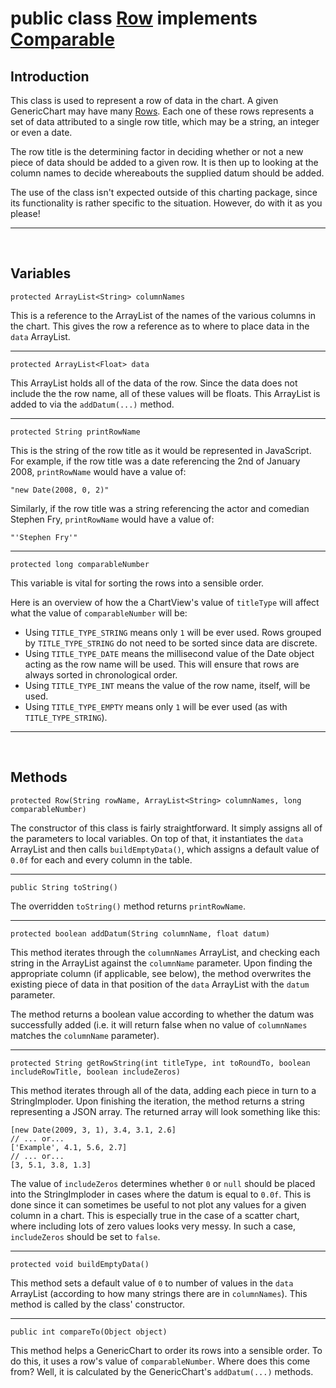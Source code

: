 # public class [Row](Row.md) implements [Comparable](http://docs.oracle.com/javase/6/docs/api/java/lang/Comparable.html) #

## Introduction ##

This class is used to represent a row of data in the chart. A given GenericChart may have many [Rows](Row.md). Each one of these rows represents a set of data attributed to a single row title, which may be a string, an integer or even a date.

The row title is the determining factor in deciding whether or not a new piece of data should be added to a given row. It is then up to looking at the column names to decide whereabouts the supplied datum should be added.

The use of the class isn't expected outside of this charting package, since its functionality is rather specific to the situation. However, do with it as you please!


---


<br />

## Variables ##

```
protected ArrayList<String> columnNames
```
This is a reference to the ArrayList of the names of the various columns in the chart. This gives the row a reference as to where to place data in the `data` ArrayList.


---


```
protected ArrayList<Float> data
```
This ArrayList holds all of the data of the row. Since the data does not include the the row name, all of these values will be floats. This ArrayList is added to via the `addDatum(...)` method.


---


```
protected String printRowName
```
This is the string of the row title as it would be represented in JavaScript. For example, if the row title was a date referencing the 2nd of January 2008, `printRowName` would have a value of:
```
"new Date(2008, 0, 2)"
```

Similarly, if the row title was a string referencing the actor and comedian Stephen Fry, `printRowName` would have a value of:
```
"'Stephen Fry'"
```


---


```
protected long comparableNumber
```
This variable is vital for sorting the rows into a sensible order.

Here is an overview of how the a ChartView's value of `titleType` will affect what the value of `comparableNumber` will be:
  * Using `TITLE_TYPE_STRING` means only `1` will be ever used. Rows grouped by `TITLE_TYPE_STRING` do not need to be sorted since data are discrete.
  * Using `TITLE_TYPE_DATE` means the millisecond value of the Date object acting as the row name will be used. This will ensure that rows are always sorted in chronological order.
  * Using `TITLE_TYPE_INT` means the value of the row name, itself, will be used.
  * Using `TITLE_TYPE_EMPTY` means only `1` will be ever used (as with `TITLE_TYPE_STRING`).


---


<br />

## Methods ##

```
protected Row(String rowName, ArrayList<String> columnNames, long comparableNumber)
```
The constructor of this class is fairly straightforward. It simply assigns all of the parameters to local variables. On top of that, it instantiates the `data` ArrayList and then calls `buildEmptyData()`, which assigns a default value of `0.0f` for each and every column in the table.


---


```
public String toString()
```
The overridden `toString()` method returns `printRowName`.


---


```
protected boolean addDatum(String columnName, float datum)
```
This method iterates through the `columnNames` ArrayList, and checking each string in the ArrayList against the `columnName` parameter. Upon finding the appropriate column (if applicable, see below), the method overwrites the existing piece of data in that position of the `data` ArrayList with the `datum` parameter.

The method returns a boolean value according to whether the datum was successfully added (i.e. it will return false when no value of `columnNames` matches the `columnName` parameter).


---


```
protected String getRowString(int titleType, int toRoundTo, boolean includeRowTitle, boolean includeZeros)
```
This method iterates through all of the data, adding each piece in turn to a StringImploder. Upon finishing the iteration, the method returns a string representing a JSON array. The returned array will look something like this:
```
[new Date(2009, 3, 1), 3.4, 3.1, 2.6]
// ... or...
['Example', 4.1, 5.6, 2.7]
// ... or...
[3, 5.1, 3.8, 1.3]
```

The value of `includeZeros` determines whether `0` or `null` should be placed into the StringImploder in cases where the datum is equal to `0.0f`. This is done since it can sometimes be useful to not plot any values for a given column in a chart. This is especially true in the case of a scatter chart, where including lots of zero values looks very messy. In such a case, `includeZeros` should be set to `false`.


---


```
protected void buildEmptyData()
```
This method sets a default value of `0` to number of values in the `data` ArrayList (according to how many strings there are in `columnNames`). This method is called by the class' constructor.


---


```
public int compareTo(Object object)
```
This method helps a GenericChart to order its rows into a sensible order. To do this, it uses a row's value of `comparableNumber`. Where does this come from? Well, it is calculated by the GenericChart's `addDatum(...)` methods.